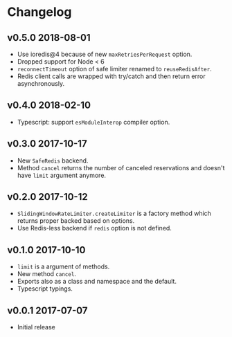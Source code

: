 # Changelog

## v0.5.0 2018-08-01

* Use ioredis@4 because of new `maxRetriesPerRequest` option.
* Dropped support for Node < 6
* `reconnectTimeout` option of safe limiter renamed to `reuseRedisAfter`.
* Redis client calls are wrapped with try/catch and then return error
  asynchronously.

## v0.4.0 2018-02-10

* Typescript: support `esModuleInterop` compiler option.

## v0.3.0 2017-10-17

* New `SafeRedis` backend.
* Method `cancel` returns the number of canceled reservations and doesn't
  have `limit` argument anymore.

## v0.2.0 2017-10-12

* `SlidingWindowRateLimiter.createLimiter` is a factory method which returns
  proper backed based on options.
* Use Redis-less backend if `redis` option is not defined.

## v0.1.0 2017-10-10

* `limit` is a argument of methods.
* New method `cancel`.
* Exports also as a class and namespace and the default.
* Typescript typings.

## v0.0.1 2017-07-07

* Initial release
